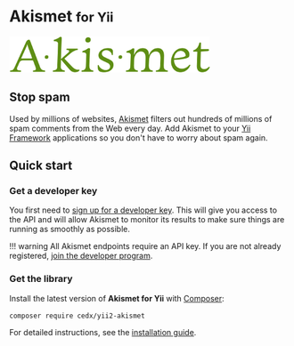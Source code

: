 # Akismet <small>for Yii</small>
![Akismet](img/akismet.png)  

## Stop spam
Used by millions of websites, [Akismet](https://akismet.com) filters out hundreds of millions of spam comments from the Web every day.
Add Akismet to your [Yii Framework](http://www.yiiframework.com) applications so you don't have to worry about spam again.

## Quick start

### Get a developer key
You first need to [sign up for a developer key](https://akismet.com/signup/?connect=yes&plan=developer).
This will give you access to the API and will allow Akismet to monitor its results to make sure things are running as smoothly as possible.

!!! warning
    All Akismet endpoints require an API key. If you are not already registered,
    [join the developer program](https://akismet.com/signup/?connect=yes&plan=developer).

### Get the library
Install the latest version of **Akismet for Yii** with [Composer](https://getcomposer.org):

```shell
composer require cedx/yii2-akismet
```

For detailed instructions, see the [installation guide](installation.md).
